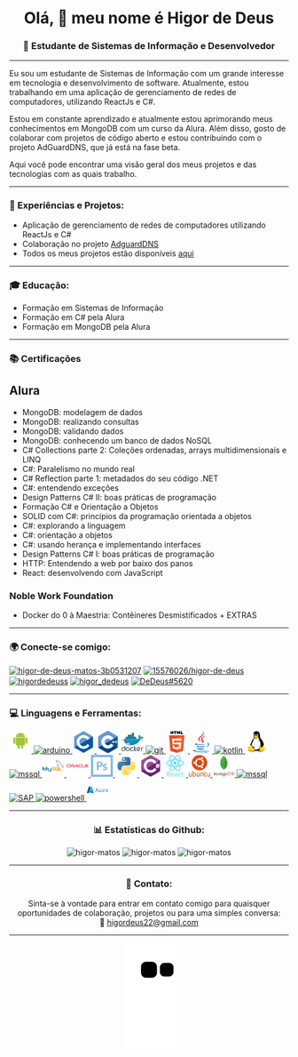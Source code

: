 <h1 align="center">Olá, 👋 meu nome é Higor de Deus</h1>
<h3 align="center">🚀 Estudante de Sistemas de Informação e Desenvolvedor </h3>

---

Eu sou um estudante de Sistemas de Informação com um grande interesse em tecnologia e desenvolvimento de software. Atualmente, estou trabalhando em uma aplicação de gerenciamento de redes de computadores, utilizando ReactJs e C#.

Estou em constante aprendizado e atualmente estou aprimorando meus conhecimentos em MongoDB com um curso da Alura. Além disso, gosto de colaborar com projetos de código aberto e estou contribuindo com o projeto AdGuardDNS, que já está na fase beta.

Aqui você pode encontrar uma visão geral dos meus projetos e das tecnologias com as quais trabalho.

---

### 💼 Experiências e Projetos:

- Aplicação de gerenciamento de redes de computadores utilizando ReactJs e C#
- Colaboração no projeto [AdguardDNS](https://github.com/AdguardTeam/AdGuardDNS)
- Todos os meus projetos estão disponíveis [aqui]([https://bit.ly/3zR9eXq](https://github.com/Higor-Matos?tab=repositories))

---

### 🎓 Educação:

- Formação em Sistemas de Informação
- Formação em C# pela Alura
- Formação em MongoDB pela Alura

---

### 📚 Certificações

## Alura

- MongoDB: modelagem de dados
- MongoDB: realizando consultas
- MongoDB: validando dados
- MongoDB: conhecendo um banco de dados NoSQL
- C# Collections parte 2: Coleções ordenadas, arrays multidimensionais e LINQ
- C#: Paralelismo no mundo real
- C# Reflection parte 1: metadados do seu código .NET
- C#: entendendo exceções
- Design Patterns C# II: boas práticas de programação
- Formação C# e Orientação a Objetos
- SOLID com C#: princípios da programação orientada a objetos
- C#: explorando a linguagem
- C#: orientação a objetos
- C#: usando herança e implementando interfaces
- Design Patterns C# I: boas práticas de programação
- HTTP: Entendendo a web por baixo dos panos
- React: desenvolvendo com JavaScript

### Noble Work Foundation

- Docker do 0 à Maestria: Contêineres Desmistificados + EXTRAS

---

### 🌍 Conecte-se comigo:

<a href="https://linkedin.com/in/higor-de-deus-matos-3b0531207" target="blank"><img align="center" src="https://raw.githubusercontent.com/rahuldkjain/github-profile-readme-generator/master/src/images/icons/Social/linked-in-alt.svg" alt="higor-de-deus-matos-3b0531207" height="30" width="40" /></a>
<a href="https://stackoverflow.com/users/15576026/higor-de-deus" target="blank"><img align="center" src="https://raw.githubusercontent.com/rahuldkjain/github-profile-readme-generator/master/src/images/icons/Social/stack-overflow.svg" alt="15576026/higor-de-deus" height="30" width="40" /></a>
<a href="https://fb.com/higordedeuss" target="blank"><img align="center" src="https://raw.githubusercontent.com/rahuldkjain/github-profile-readme-generator/master/src/images/icons/Social/facebook.svg" alt="higordedeuss" height="30" width="40" /></a>
<a href="https://instagram.com/higor_dedeus" target="blank"><img align="center" src="https://raw.githubusercontent.com/rahuldkjain/github-profile-readme-generator/master/src/images/icons/Social/instagram.svg" alt="higor_dedeus" height="30" width="40" /></a>
<a href="https://discord.gg/DeDeus#5620" target="blank"><img align="center" src="https://raw.githubusercontent.com/rahuldkjain/github-profile-readme-generator/master/src/images/icons/Social/discord.svg" alt="DeDeus#5620" height="30" width="40" /></a>

---

### 💻 Linguagens e Ferramentas:

<p align="left"> 
<a href="https://developer.android.com" target="_blank" rel="noreferrer"> <img src="https://raw.githubusercontent.com/devicons/devicon/master/icons/android/android-original-wordmark.svg" alt="android" width="40" height="40"/> </a>
<a href="https://www.arduino.cc/" target="_blank" rel="noreferrer"> <img src="https://cdn.worldvectorlogo.com/logos/arduino-1.svg" alt="arduino" width="40" height="40"/> </a>
<a href="https://www.cprogramming.com/" target="_blank" rel="noreferrer"> <img src="https://raw.githubusercontent.com/devicons/devicon/master/icons/c/c-original.svg" alt="c" width="40" height="40"/> </a>
<a href="https://www.w3schools.com/cpp/" target="_blank" rel="noreferrer"> <img src="https://raw.githubusercontent.com/devicons/devicon/master/icons/cplusplus/cplusplus-original.svg" alt="cplusplus" width="40" height="40"/> </a>
<a href="https://www.docker.com/" target="_blank" rel="noreferrer"> <img src="https://raw.githubusercontent.com/devicons/devicon/master/icons/docker/docker-original-wordmark.svg" alt="docker" width="40" height="40"/> </a>
<a href="https://git-scm.com/" target="_blank" rel="noreferrer"> <img src="https://www.vectorlogo.zone/logos/git-scm/git-scm-icon.svg" alt="git" width="40" height="40"/> </a>
<a href="https://www.w3.org/html/" target="_blank" rel="noreferrer"> <img src="https://raw.githubusercontent.com/devicons/devicon/master/icons/html5/html5-original-wordmark.svg" alt="html5" width="40" height="40"/> </a>
<a href="https://www.java.com" target="_blank" rel="noreferrer"> <img src="https://raw.githubusercontent.com/devicons/devicon/master/icons/java/java-original.svg" alt="java" width="40" height="40"/> </a>
<a href="https://kotlinlang.org" target="_blank" rel="noreferrer"> <img src="https://www.vectorlogo.zone/logos/kotlinlang/kotlinlang-icon.svg" alt="kotlin" width="40" height="40"/> </a>
<a href="https://www.linux.org/" target="_blank" rel="noreferrer"> <img src="https://raw.githubusercontent.com/devicons/devicon/master/icons/linux/linux-original.svg" alt="linux" width="40" height="40"/> </a>
<a href="https://www.microsoft.com/en-us/sql-server" target="_blank" rel="noreferrer"> <img src="https://www.svgrepo.com/show/303229/microsoft-sql-server-logo.svg" alt="mssql" width="40" height="40"/> </a>
<a href="https://www.mysql.com/" target="_blank" rel="noreferrer"> <img src="https://raw.githubusercontent.com/devicons/devicon/master/icons/mysql/mysql-original-wordmark.svg" alt="mysql" width="40" height="40"/> </a>
<a href="https://www.oracle.com/" target="_blank" rel="noreferrer"> <img src="https://raw.githubusercontent.com/devicons/devicon/master/icons/oracle/oracle-original.svg" alt="oracle" width="40" height="40"/> </a>
<a href="https://www.photoshop.com/en" target="_blank" rel="noreferrer"> <img src="https://raw.githubusercontent.com/devicons/devicon/master/icons/photoshop/photoshop-line.svg" alt="photoshop" width="40" height="40"/> </a>
<a href="https://www.python.org" target="_blank" rel="noreferrer"> <img src="https://raw.githubusercontent.com/devicons/devicon/master/icons/python/python-original.svg" alt="python" width="40" height="40"/> </a>
<a href="https://docs.microsoft.com/en-us/dotnet/csharp/" target="_blank" rel="noreferrer"> <img src="https://raw.githubusercontent.com/devicons/devicon/master/icons/csharp/csharp-original.svg" alt="csharp" width="40" height="40"/> </a>
<a href="https://reactjs.org/" target="_blank" rel="noreferrer"> <img src="https://raw.githubusercontent.com/devicons/devicon/master/icons/react/react-original-wordmark.svg" alt="react" width="40" height="40"/> </a>
<a href="https://ubuntu.com/server" target="_blank" rel="noreferrer"> <img src="https://raw.githubusercontent.com/devicons/devicon/master/icons/ubuntu/ubuntu-plain-wordmark.svg" alt="ubuntu" width="40" height="40"/> </a>
<a href="https://www.mongodb.com/" target="_blank" rel="noreferrer"> <img src="https://raw.githubusercontent.com/devicons/devicon/master/icons/mongodb/mongodb-original-wordmark.svg" alt="mongodb" width="40" height="40"/> </a>
<a href="https://www.microsoft.com/en-us/sql-server" target="_blank" rel="noreferrer"> <img src="https://www.svgrepo.com/show/303229/microsoft-sql-server-logo.svg" alt="mssql" width="40" height="40"/> </a>
<a href="https://www.sap.com/products/business-one.html" target="_blank" rel="noreferrer"> <img src="https://www.vectorlogo.zone/logos/sap/sap-icon.svg" alt="SAP" width="40" height="40"/> </a>
<a href="https://docs.microsoft.com/en-us/powershell/" target="_blank" rel="noreferrer"> <img src="https://gist.githubusercontent.com/Xainey/d5bde7d01dcbac51ac951810e94313aa/raw/6c858c46726541b48ddaaebab29c41c07a196394/PowerShell.svg" alt="powershell" width="40" height="40"/> </a>
<a href="https://azure.microsoft.com/" target="_blank" rel="noreferrer"> <img src="https://raw.githubusercontent.com/devicons/devicon/master/icons/azure/azure-original-wordmark.svg" alt="azure" width="40" height="40"/> </a>
</p>

---
<h3 align="center">📊 Estatísticas do Github:</h3>

<p align="center">
  <img src="https://github-readme-stats.vercel.app/api?username=higor-matos&show_icons=true&theme=dracula&locale=en" alt="higor-matos" />
  <img src="https://github-readme-stats.vercel.app/api/top-langs?username=higor-matos&show_icons=true&theme=dracula&locale=en&layout=compact" alt="higor-matos" />
  <img src="https://github-readme-streak-stats.herokuapp.com/?user=higor-matos&theme=dark" alt="higor-matos" />
</p>

---

<h3 align="center">🔭 Contato:</h3>
<p align="center">
  Sinta-se à vontade para entrar em contato comigo para quaisquer oportunidades de colaboração, projetos ou para uma simples conversa: <br>
  📧 <a href="mailto:higordeus22@gmail.com?subject=Contato%20Profissional&body=Ol%C3%A1%2C%20cheguei%20at%C3%A9%20voc%C3%AA%20pelo%20GitHub.%0D%0AVamos%20conectar%3F">higordeus22@gmail.com</a>
</p>

---

<p align="center">
  <img src="https://github.com/Higor-Matos/Higor-Matos/blob/output/github-contribution-grid-snake.svg" alt="snake gif" />
</p>
